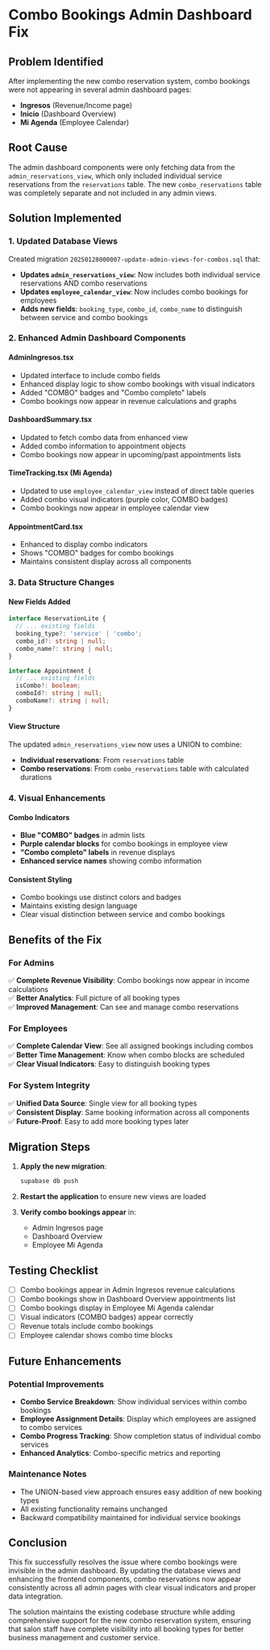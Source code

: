 # Combo Bookings Admin Dashboard Fix

## Problem Identified
After implementing the new combo reservation system, combo bookings were not appearing in several admin dashboard pages:
- **Ingresos** (Revenue/Income page)
- **Inicio** (Dashboard Overview)  
- **Mi Agenda** (Employee Calendar)

## Root Cause
The admin dashboard components were only fetching data from the `admin_reservations_view`, which only included individual service reservations from the `reservations` table. The new `combo_reservations` table was completely separate and not included in any admin views.

## Solution Implemented

### 1. **Updated Database Views**
Created migration `20250128000007-update-admin-views-for-combos.sql` that:

- **Updates `admin_reservations_view`**: Now includes both individual service reservations AND combo reservations
- **Updates `employee_calendar_view`**: Now includes combo bookings for employees
- **Adds new fields**: `booking_type`, `combo_id`, `combo_name` to distinguish between service and combo bookings

### 2. **Enhanced Admin Dashboard Components**

#### **AdminIngresos.tsx**
- Updated interface to include combo fields
- Enhanced display logic to show combo bookings with visual indicators
- Added "COMBO" badges and "Combo completo" labels
- Combo bookings now appear in revenue calculations and graphs

#### **DashboardSummary.tsx** 
- Updated to fetch combo data from enhanced view
- Added combo information to appointment objects
- Combo bookings now appear in upcoming/past appointments lists

#### **TimeTracking.tsx (Mi Agenda)**
- Updated to use `employee_calendar_view` instead of direct table queries
- Added combo visual indicators (purple color, COMBO badges)
- Combo bookings now appear in employee calendar view

#### **AppointmentCard.tsx**
- Enhanced to display combo indicators
- Shows "COMBO" badges for combo bookings
- Maintains consistent display across all components

### 3. **Data Structure Changes**

#### **New Fields Added**
```typescript
interface ReservationLite {
  // ... existing fields
  booking_type?: 'service' | 'combo';
  combo_id?: string | null;
  combo_name?: string | null;
}

interface Appointment {
  // ... existing fields
  isCombo?: boolean;
  comboId?: string | null;
  comboName?: string | null;
}
```

#### **View Structure**
The updated `admin_reservations_view` now uses a UNION to combine:
- **Individual reservations**: From `reservations` table
- **Combo reservations**: From `combo_reservations` table with calculated durations

### 4. **Visual Enhancements**

#### **Combo Indicators**
- **Blue "COMBO" badges** in admin lists
- **Purple calendar blocks** for combo bookings in employee view
- **"Combo completo" labels** in revenue displays
- **Enhanced service names** showing combo information

#### **Consistent Styling**
- Combo bookings use distinct colors and badges
- Maintains existing design language
- Clear visual distinction between service and combo bookings

## Benefits of the Fix

### **For Admins**
✅ **Complete Revenue Visibility**: Combo bookings now appear in income calculations  
✅ **Better Analytics**: Full picture of all booking types  
✅ **Improved Management**: Can see and manage combo reservations  

### **For Employees**  
✅ **Complete Calendar View**: See all assigned bookings including combos  
✅ **Better Time Management**: Know when combo blocks are scheduled  
✅ **Clear Visual Indicators**: Easy to distinguish booking types  

### **For System Integrity**
✅ **Unified Data Source**: Single view for all booking types  
✅ **Consistent Display**: Same booking information across all components  
✅ **Future-Proof**: Easy to add more booking types later  

## Migration Steps

1. **Apply the new migration**:
   ```bash
   supabase db push
   ```

2. **Restart the application** to ensure new views are loaded

3. **Verify combo bookings appear** in:
   - Admin Ingresos page
   - Dashboard Overview
   - Employee Mi Agenda

## Testing Checklist

- [ ] Combo bookings appear in Admin Ingresos revenue calculations
- [ ] Combo bookings show in Dashboard Overview appointments list  
- [ ] Combo bookings display in Employee Mi Agenda calendar
- [ ] Visual indicators (COMBO badges) appear correctly
- [ ] Revenue totals include combo bookings
- [ ] Employee calendar shows combo time blocks

## Future Enhancements

### **Potential Improvements**
- **Combo Service Breakdown**: Show individual services within combo bookings
- **Employee Assignment Details**: Display which employees are assigned to combo services
- **Combo Progress Tracking**: Show completion status of individual combo services
- **Enhanced Analytics**: Combo-specific metrics and reporting

### **Maintenance Notes**
- The UNION-based view approach ensures easy addition of new booking types
- All existing functionality remains unchanged
- Backward compatibility maintained for individual service bookings

## Conclusion

This fix successfully resolves the issue where combo bookings were invisible in the admin dashboard. By updating the database views and enhancing the frontend components, combo reservations now appear consistently across all admin pages with clear visual indicators and proper data integration.

The solution maintains the existing codebase structure while adding comprehensive support for the new combo reservation system, ensuring that salon staff have complete visibility into all booking types for better business management and customer service.
